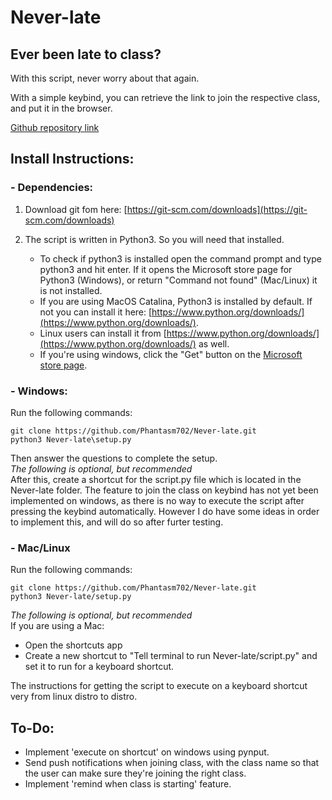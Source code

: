 # Never-late

## Ever been late to class?  
With this script, never worry about that again.  

With a simple keybind, you can retrieve the link to join the respective class, and put it in the browser.  

[Github repository link](https://github.com/Phantasm702/Never-late)  

## Install Instructions:  
### - Dependencies:  
1. Download git fom here: [https://git-scm.com/downloads](https://git-scm.com/downloads)  
2. The script is written in Python3. So you will need that installed.  

    - To check if python3 is installed open the command prompt and type python3 and hit enter. If it opens the Microsoft store page for Python3 (Windows), or return "Command not found" (Mac/Linux) it is not installed.  
    - If you are using MacOS Catalina, Python3 is installed by default. If not you can install it here: [https://www.python.org/downloads/](https://www.python.org/downloads/).  
    - Linux users can install it from [https://www.python.org/downloads/](https://www.python.org/downloads/) as well.  
    - If you're using windows, click the "Get" button on the [Microsoft store page](https://www.microsoft.com/en-in/p/python-39/9p7qfqmjrfp7?activetab=pivot:overviewtab).  

### - Windows:
Run the following commands:
```
git clone https://github.com/Phantasm702/Never-late.git
python3 Never-late\setup.py 
```
Then answer the questions to complete the setup.  
*The following is optional, but recommended*  
After this, create a shortcut for the script.py file which is located in the Never-late folder.
The feature to join the class on keybind has not yet been implemented on windows, as there is no way to execute the script after pressing the keybind automatically.
However I do have some ideas in order to implement this, and will do so after furter testing.

### - Mac/Linux
Run the following commands:
```
git clone https://github.com/Phantasm702/Never-late.git
python3 Never-late/setup.py
```
*The following is optional, but recommended*  
If you are using a Mac:
- Open the shortcuts app
- Create a new shortcut to "Tell terminal to run Never-late/script.py" and set it to run for a keyboard shortcut.

The instructions for getting the script to execute on a keyboard shortcut very from linux distro to distro.


## To-Do:
- Implement 'execute on shortcut' on windows using pynput.  
- Send push notifications when joining class, with the class name so that the user can make sure they're joining the right class.  
- Implement 'remind when class is starting' feature.  
